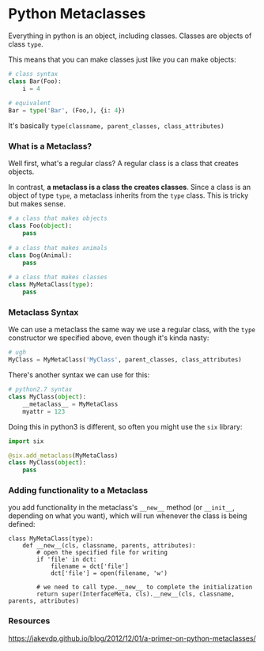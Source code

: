 # Python Metaclasses

Everything in python is an object, including classes. Classes are objects of class `type`.

This means that you can make classes just like you can make objects:

```python
# class syntax
class Bar(Foo):
    i = 4
  
# equivalent
Bar = type('Bar', (Foo,), {i: 4})
```

It's basically `type(classname, parent_classes, class_attributes)`

### What is a Metaclass?
Well first, what's a regular class? A regular class is a class that creates objects.

In contrast, **a metaclass is a class the creates classes**. Since a class is an object of type `type`, a metaclass inherits from the `type` class.  This is tricky but makes sense.

```python
# a class that makes objects
class Foo(object):
    pass
  
# a class that makes animals
class Dog(Animal):
    pass
  
# a class that makes classes
class MyMetaClass(type):
    pass
```

### Metaclass Syntax
We can use a metaclass the same way we use a regular class, with the `type` constructor we specified above, even though it's kinda nasty:
```python
# ugh
MyClass = MyMetaClass('MyClass', parent_classes, class_attributes)
```

There's another syntax we can use for this:

```python
# python2.7 syntax
class MyClass(object):
    __metaclass__ = MyMetaClass
    myattr = 123
```

Doing this in python3 is different, so often you might use the `six` library:

```python
import six

@six.add_metaclass(MyMetaClass)
class MyClass(object):
    pass
```

### Adding functionality to a Metaclass

you add functionality in the metaclass's `__new__` method (or `__init__`, depending on what you want), which will run whenever the class is being defined:

```
class MyMetaClass(type):
    def __new__(cls, classname, parents, attributes):
        # open the specified file for writing
        if 'file' in dct:
            filename = dct['file']
            dct['file'] = open(filename, 'w')
        
        # we need to call type.__new__ to complete the initialization
        return super(InterfaceMeta, cls).__new__(cls, classname, parents, attributes)
```


### Resources
https://jakevdp.github.io/blog/2012/12/01/a-primer-on-python-metaclasses/
